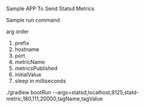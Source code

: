 Sample APP To Send Statsd Metrics

Sample run command

arg order
1. prefix
2. hostname
3. port
4. metricName
5. metricsPublished
6. initialValue
7. sleep in milliseconds

./gradlew bootRun --args=statsd,localhost,8125,statd-metric,180,111,20000,tagName,tagValue